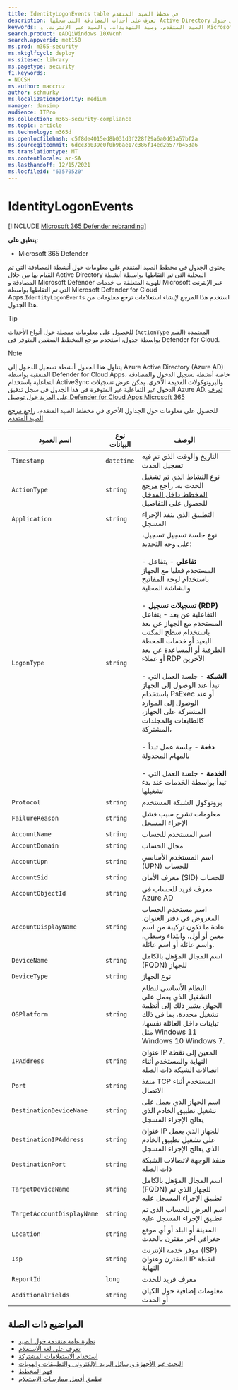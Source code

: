 ```yaml
---
title: IdentityLogonEvents table في مخطط الصيد المتقدم
description: تعرف على أحداث المصادقة التي سجلها Active Directory في جدول IdentityLogonEvents في مخطط الصيد المتقدم
keywords: الصيد المتقدم، وصيد التهديدات، والصيد عبر الإنترنت، و Microsoft 365 Defender، و microsoft 365، و m365، و البحث، و الاستعلام، و بيانات التعقب، و مرجع المخطط، و kusto، و الجدول، و العمود، و نوع البيانات، و الوصف، IdentityLogonEvents، Azure AD، Active Directory، Microsoft Defender for Identity، الهويات
search.product: eADQiWindows 10XVcnh
search.appverid: met150
ms.prod: m365-security
ms.mktglfcycl: deploy
ms.sitesec: library
ms.pagetype: security
f1.keywords:
- NOCSH
ms.author: maccruz
author: schmurky
ms.localizationpriority: medium
manager: dansimp
audience: ITPro
ms.collection: m365-security-compliance
ms.topic: article
ms.technology: m365d
ms.openlocfilehash: c5f8de4015ed8b031d3f228f29a6a0d63a57bf2a
ms.sourcegitcommit: 6dcc3b039e0f0b9bae17c386f14ed2b577b453a6
ms.translationtype: MT
ms.contentlocale: ar-SA
ms.lasthandoff: 12/15/2021
ms.locfileid: "63570520"
---
```

# <a name="identitylogonevents"></a>IdentityLogonEvents

[!INCLUDE [Microsoft 365 Defender rebranding](../includes/microsoft-defender.md)]


**ينطبق على:**
- Microsoft 365 Defender

يحتوي الجدول في مخطط [](advanced-hunting-overview.md) الصيد المتقدم على معلومات حول أنشطة المصادقة التي تم القيام بها من خلال Active Directory المحلية التي تم التقاطها بواسطة أنشطة المصادقة و Microsoft Defender للهوية المتعلقة ب خدمات Microsoft عبر الإنترنت التي تم التقاطها بواسطة Microsoft Defender for Cloud Apps.`IdentityLogonEvents` استخدم هذا المرجع لإنشاء استعلامات ترجع معلومات من هذا الجدول.

>[!TIP]
> للحصول على معلومات مفصلة حول أنواع الأحداث (`ActionType` القيم) المعتمدة بواسطة جدول، استخدم مرجع المخطط المضمن المتوفر في Defender for Cloud.

>[!NOTE]
>يتناول هذا الجدول أنشطة تسجيل الدخول إلى Azure Active Directory (Azure AD) المتعقبة بواسطة Defender for Cloud Apps، خاصة أنشطة تسجيل الدخول والمصادقة التفاعلية باستخدام ActiveSync والبروتوكولات القديمة الأخرى. يمكن عرض تسجيلات الدخول غير التفاعلية غير المتوفرة في هذا الجدول في سجل تدقيق Azure AD. [تعرف على المزيد حول توصيل Defender for Cloud Apps Microsoft 365](/cloud-app-security/connect-office-365-to-microsoft-cloud-app-security)

للحصول على معلومات حول الجداول الأخرى في مخطط الصيد المتقدم، [راجع مرجع الصيد المتقدم](advanced-hunting-schema-tables.md).

| اسم العمود | نوع البيانات | الوصف |
|-------------|-----------|-------------|
| `Timestamp` | `datetime` | التاريخ والوقت الذي تم فيه تسجيل الحدث |
| `ActionType` | `string` | نوع النشاط الذي تم تشغيل الحدث به. راجع [مرجع المخطط داخل المدخل](advanced-hunting-schema-tables.md?#get-schema-information-in-the-security-center) للحصول على التفاصيل |
| `Application` | `string` | التطبيق الذي ينفذ الإجراء المسجل |
| `LogonType` | `string` | نوع جلسة تسجيل تسجيل، على وجه التحديد:<br><br> - **تفاعلي** - يتفاعل المستخدم فعليا مع الجهاز باستخدام لوحة المفاتيح والشاشة المحلية<br><br> - **تسجيلات تسجيل (RDP)** التفاعلية عن بعد - يتفاعل المستخدم مع الجهاز عن بعد باستخدام سطح المكتب البعيد أو خدمات المحطة الطرفية أو المساعدة عن بعد أو عملاء RDP الآخرين<br><br> - **الشبكة** - جلسة العمل التي تبدأ عند الوصول إلى الجهاز باستخدام PsExec أو عند الوصول إلى الموارد المشتركة على الجهاز، كالطابعات والمجلدات المشتركة،<br><br> - **دفعة** - جلسة عمل تبدأ بالمهام المجدولة<br><br> - **الخدمة** - جلسة العمل التي تبدأ بواسطة الخدمات عند بدء تشغيلها |
| `Protocol` | `string` | بروتوكول الشبكة المستخدم |
| `FailureReason` | `string` | معلومات تشرح سبب فشل الإجراء المسجل |
| `AccountName` | `string` | اسم المستخدم للحساب |
| `AccountDomain` | `string` | مجال الحساب |
| `AccountUpn` | `string` | اسم المستخدم الأساسي (UPN) للحساب |
| `AccountSid` | `string` | معرف الأمان (SID) للحساب |
| `AccountObjectId` | `string` | معرف فريد للحساب في Azure AD |
| `AccountDisplayName` | `string` | اسم مستخدم الحساب المعروض في دفتر العنوان. عادة ما تكون تركيبة من اسم معين أو أول، وابتداء وسطي، واسم عائلة أو اسم عائلة. |
| `DeviceName` | `string` | اسم المجال المؤهل بالكامل (FQDN) للجهاز |
| `DeviceType` | `string` | نوع الجهاز |
| `OSPlatform` | `string` | النظام الأساسي لنظام التشغيل الذي يعمل على الجهاز. يشير ذلك إلى أنظمة تشغيل محددة، بما في ذلك تباينات داخل العائلة نفسها، مثل Windows 11 Windows 10 Windows 7. |
| `IPAddress` | `string` | عنوان IP المعين إلى نقطة النهاية والمستخدم أثناء اتصالات الشبكة ذات الصلة |
| `Port` | `string` | منفذ TCP المستخدم أثناء الاتصال |
| `DestinationDeviceName` | `string` | اسم الجهاز الذي يعمل على تشغيل تطبيق الخادم الذي يعالج الإجراء المسجل |
| `DestinationIPAddress` | `string` | عنوان IP للجهاز الذي يعمل على تشغيل تطبيق الخادم الذي يعالج الإجراء المسجل |
| `DestinationPort` | `string` | منفذ الوجهة لاتصالات الشبكة ذات الصلة |
| `TargetDeviceName` | `string` | اسم المجال المؤهل بالكامل (FQDN) للجهاز الذي تم تطبيق الإجراء المسجل عليه |
| `TargetAccountDisplayName` | `string` | اسم العرض للحساب الذي تم تطبيق الإجراء المسجل عليه |
| `Location` | `string` | المدينة أو البلد أو أي موقع جغرافي آخر مقترن بالحدث |
| `Isp` | `string` | موفر خدمة الإنترنت (ISP) المقترن وعنوان IP لنقطة النهاية |
| `ReportId` | `long` | معرف فريد للحدث |
| `AdditionalFields` | `string` | معلومات إضافية حول الكيان أو الحدث |

## <a name="related-topics"></a>المواضيع ذات الصلة
- [نظرة عامة متقدمة حول الصيد](advanced-hunting-overview.md)
- [تعرف على لغة الاستعلام](advanced-hunting-query-language.md)
- [استخدام الاستعلامات المشتركة](advanced-hunting-shared-queries.md)
- [البحث عبر الأجهزة ورسائل البريد الإلكتروني والتطبيقات والهويات](advanced-hunting-query-emails-devices.md)
- [فهم المخطط](advanced-hunting-schema-tables.md)
- [تطبيق أفضل ممارسات الاستعلام](advanced-hunting-best-practices.md)
